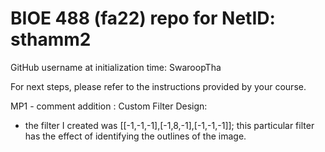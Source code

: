 # BIOE 488 (fa22) repo for NetID: sthamm2

GitHub username at initialization time: SwaroopTha

For next steps, please refer to the instructions provided by your course.


MP1 - comment addition : Custom Filter Design:
- the filter I created was [[-1,-1,-1],[-1,8,-1],[-1,-1,-1]]; this particular filter has the effect of identifying the outlines of the image.

